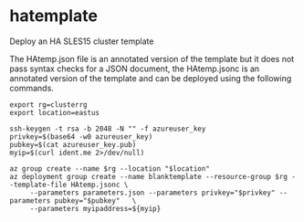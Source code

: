 # hatemplate

Deploy an HA SLES15 cluster template 


The HAtemp.json file is an annotated version of the template but it does not pass syntax checks for a JSON document, the HAtemp.jsonc is an annotated version of the template and can be deployed using the following commands.

```
export rg=clusterrg
export location=eastus

ssh-keygen -t rsa -b 2048 -N "" -f azureuser_key
privkey=$(base64 -w0 azureuser_key)
pubkey=$(cat azureuser_key.pub)
myip=$(curl ident.me 2>/dev/null)

az group create --name $rg --location "$location"
az deployment group create --name blanktemplate --resource-group $rg --template-file HAtemp.jsonc \
     --parameters parameters.json --parameters privkey="$privkey" --parameters pubkey="$pubkey"   \
     --parameters myipaddress=${myip}
```
